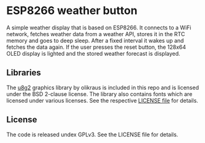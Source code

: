 # ESP8266 weather button

A simple weather display that is based on ESP8266. It connects to a WiFi network, fetches weather data from a weather API, stores it in the RTC memory and goes to deep sleep. After a fixed interval it wakes up and fetches the data again. If the user presses the reset button, the 128x64 OLED display is lighted and the stored weather forecast is displayed.

## Libraries

The [u8g2](https://github.com/olikraus/u8g2) graphics library by olikraus is included in this repo and is licensed under the BSD 2-clause license. The library also contains fonts which are licensed under various licenses. See the respective [LICENSE file](u8g2/LICENSE) for details.

## License

The code is released undex GPLv3. See the LICENSE file for details.

